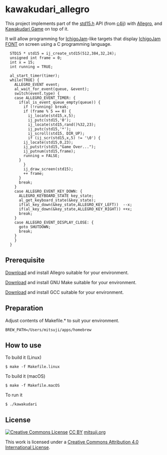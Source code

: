 # kawakudari_allegro

This project implements part of the [std15.h](https://github.com/IchigoJam/c4ij/blob/master/src/std15.h) API (from [c4ij](https://github.com/IchigoJam/c4ij)) with [Allegro](https://liballeg.org/), and [Kawakudari Game](https://ichigojam.github.io/print/en/KAWAKUDARI.html) on top of it.

It will allow programming for [IchigoJam](https://ichigojam.net/index-en.html)-like targets that display [IchigoJam FONT](https://mitsuji.github.io/ichigojam-font.json/) on screen using a C programming language.
```
  STD15 * std15 = ij_create_std15(512,384,32,24);
  unsigned int frame = 0;
  int x = 15;
  int running = TRUE;

  al_start_timer(timer);
  while(TRUE) {
    ALLEGRO_EVENT event;
    al_wait_for_event(queue, &event);
    switch(event.type) {
    case ALLEGRO_EVENT_TIMER: {
      if(al_is_event_queue_empty(queue)) {
        if (!running) break;
        if (frame % 5 == 0) {
          ij_locate(std15,x,5);
          ij_putc(std15,'0');
          ij_locate(std15,rand()%32,23);
          ij_putc(std15,'*');
          ij_scroll(std15, DIR_UP);
          if (ij_scr(std15,x,5) != '\0') {
	    ij_locate(std15,0,23);
	    ij_putstr(std15,"Game Over...");
	    ij_putnum(std15,frame);
	    running = FALSE;
	  }
        }
        ij_draw_screen(std15);
        ++ frame;
      }
      break;
    }
    case ALLEGRO_EVENT_KEY_DOWN: {
      ALLEGRO_KEYBOARD_STATE key_state;
      al_get_keyboard_state(&key_state);
      if(al_key_down(&key_state,ALLEGRO_KEY_LEFT))  --x;
      if(al_key_down(&key_state,ALLEGRO_KEY_RIGHT)) ++x;
      break;
    }
    case ALLEGRO_EVENT_DISPLAY_CLOSE: {
      goto SHUTDOWN;
      break;
    }
    }
  }
```

## Prerequisite

[Download](https://liballeg.org/download.html) and install Allegro suitable for your environment.

[Download](https://www.gnu.org/software/make/) and install GNU Make suitable for your environment.

[Download](https://gcc.gnu.org/) and install GCC suitable for your environment.

## Preparation

Adjust contents of Makefile.* to suit your environment.
```
BREW_PATH=/Users/mitsuji/apps/homebrew
```


## How to use

To build it (Linux)
```
$ make -f Makefile.linux
```

To build it (macOS)
```
$ make -f Makefile.macOS
```


To run it
```
$ ./kawakudari
```


## License
[![Creative Commons License](https://i.creativecommons.org/l/by/4.0/88x31.png)](http://creativecommons.org/licenses/by/4.0/)
[CC BY](https://creativecommons.org/licenses/by/4.0/) [mitsuji.org](https://mitsuji.org)

This work is licensed under a [Creative Commons Attribution 4.0 International License](http://creativecommons.org/licenses/by/4.0/).
